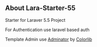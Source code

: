 ## About Lara-Starter-55
 
Starter for Laraver 5.5 Project

For Authentication use laravel based auth

Template Admin use <a href="https://github.com/puikinsh/Adminator-admin-dashboard#getting-started">Adminator</a> by <a href="https://colorlib.com/">Colorlib</a>
